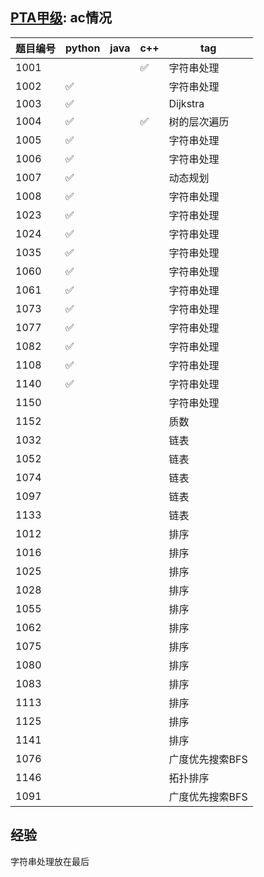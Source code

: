 ## [PTA甲级](https://pintia.cn/problem-sets/994805342720868352): ac情况
|题目编号|python|java|c++|tag|
|----|----|----|----|----|
|1001|||:white_check_mark:|字符串处理|
|1002|:white_check_mark:|||字符串处理|
|1003|:white_check_mark:|||Dijkstra|
|1004|:white_check_mark:||:white_check_mark:|树的层次遍历|
|1005|:white_check_mark:|||字符串处理|
|1006|:white_check_mark:|||字符串处理|
|1007|:white_check_mark:|||动态规划|
|1008|:white_check_mark:|||字符串处理|
|1023|:white_check_mark:|||字符串处理|
|1024|:white_check_mark:|||字符串处理|
|1035|:white_check_mark:|||字符串处理|
|1060|:white_check_mark:|||字符串处理|
|1061|:white_check_mark:|||字符串处理|
|1073|:white_check_mark:|||字符串处理|
|1077|:white_check_mark:|||字符串处理|
|1082|:white_check_mark:|||字符串处理|
|1108|:white_check_mark:|||字符串处理|
|1140|:white_check_mark:|||字符串处理|
|1150||||字符串处理|
|1152||||质数|
|1032||||链表|
|1052||||链表|
|1074||||链表|
|1097||||链表|
|1133||||链表|
|1012||||排序|
|1016||||排序|
|1025||||排序|
|1028||||排序|
|1055||||排序|
|1062||||排序|
|1075||||排序|
|1080||||排序|
|1083||||排序|
|1113||||排序|
|1125||||排序|
|1141||||排序|
|1076||||广度优先搜索BFS|
|1146||||拓扑排序|
|1091||||广度优先搜索BFS|

## 经验
字符串处理放在最后